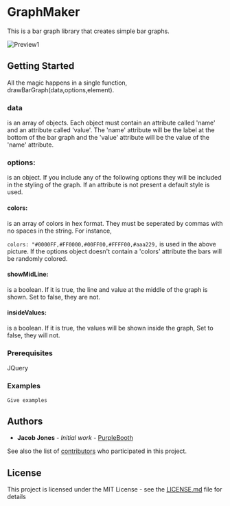 # GraphMaker

This is a bar graph library that creates simple bar graphs. 

![Preview1](./barchart1.PNG)
## Getting Started

All the magic happens in a single function, drawBarGraph(data,options,element).

### data 
is an array of objects. Each object must contain an attribute called 'name' and an attribute called 'value'. 
The 'name' attribute will be the label at the bottom of the bar graph and the 'value' attribute will be the value 
of the 'name' attribute.  

### options: 
is an object. If you include any of the following options they will be included in the styling of the graph. 
If an attribute is not present a default style is used. 

  #### colors: 
is an array of colors in hex format. They must be seperated by commas with no spaces in the string. For instance,
 
 ```colors: "#0000FF,#FF0000,#00FF00,#FFFF00,#aaa229,``` is used in the above picture. If the options object doesn't contain a 'colors' 
  attribute the bars will be randomly colored.
  
  #### showMidLine: 
is a boolean. If it is true, the line and value at the middle of the graph is shown. Set to false, they are not. 
		
  #### insideValues: 
is a boolean. If it is true, the values will be shown inside the graph, Set to false, they will not. 


### Prerequisites

JQuery



### Examples

```
Give examples
```

## Authors

* **Jacob Jones** - *Initial work* - [PurpleBooth](https://github.com/PurpleBooth)

See also the list of [contributors](https://github.com/your/project/contributors) who participated in this project.

## License

This project is licensed under the MIT License - see the [LICENSE.md](LICENSE.md) file for details


